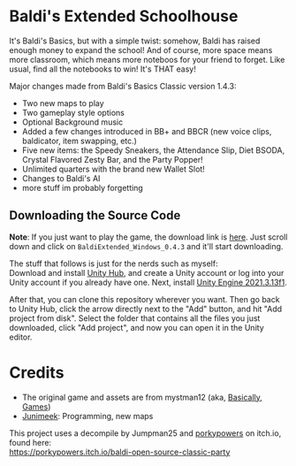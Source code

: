 # Baldi's Extended Schoolhouse

It's Baldi's Basics, but with a simple twist: somehow, Baldi has raised enough money to expand the school! And of course, more space means more classroom, which means more noteboos for your friend to forget. Like usual, find all the notebooks to win! It's THAT easy!

Major changes made from Baldi's Basics Classic version 1.4.3:
- Two new maps to play
- Two gameplay style options
- Optional Background music
- Added a few changes introduced in BB+ and BBCR (new voice clips, baldicator, item swapping, etc.)
- Five new items: the Speedy Sneakers, the Attendance Slip, Diet BSODA, Crystal Flavored Zesty Bar, and the Party Popper!
- Unlimited quarters with the brand new Wallet Slot!
- Changes to Baldi's AI
- more stuff im probably forgetting

## Downloading the Source Code
**Note**: If you just want to play the game, the download link is [here](https://github.com/Junimeek/BaldiExtended/releases/tag/beta-0.4.3). Just scroll down and click on `BaldiExtended_Windows_0.4.3` and it'll start downloading.

The stuff that follows is just for the nerds such as myself:<br/>
Download and install [Unity Hub](https://unity.com/download), and create a Unity account or log into your Unity account if you already have one. Next, install [Unity Engine 2021.3.13f1](https://unity.com/releases/editor/whats-new/2021.3.13).

After that, you can clone this repository wherever you want. Then go back to Unity Hub, click the arrow directly next to the "Add" button, and hit "Add project from disk". Select the folder that contains all the files you just downloaded, click "Add project", and now you can open it in the Unity editor.

# Credits
- The original game and assets are from mystman12 (aka, [Basically, Games](https://basically-games.itch.io/))
- [Junimeek](https://github.com/Junimeek): Programming, new maps

This project uses a decompile by Jumpman25 and [porkypowers](https://porkypowers.itch.io/) on itch.io, found here:<br/>
https://porkypowers.itch.io/baldi-open-source-classic-party